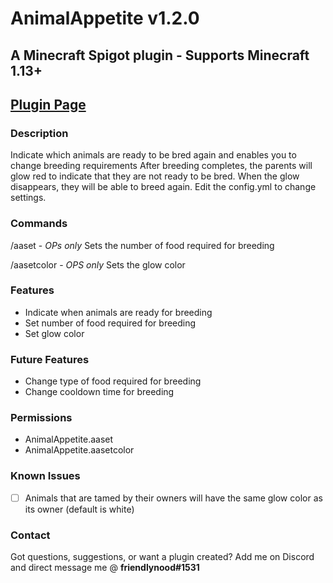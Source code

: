 # AnimalAppetite v1.2.0
## A Minecraft Spigot plugin - Supports Minecraft 1.13+
## [Plugin Page](https://dev.bukkit.org/projects/animal-appetite)

### Description
Indicate which animals are ready to be bred again and enables you to change breeding requirements
After breeding completes, the parents will glow red to indicate that they are not ready to be bred. When the glow disappears, they will be able to breed again. Edit the config.yml to change settings.

### Commands
/aaset - *OPs only* Sets the number of food required for breeding

/aasetcolor - *OPS only* Sets the glow color

### Features
- Indicate when animals are ready for breeding
- Set number of food required for breeding
- Set glow color

### Future Features
- Change type of food required for breeding
- Change cooldown time for breeding

### Permissions
- AnimalAppetite.aaset
- AnimalAppetite.aasetcolor

### Known Issues
- [ ] Animals that are tamed by their owners will have the same glow color as its owner (default is white)

### Contact
Got questions, suggestions, or want a plugin created? Add me on Discord and direct message me @ **friendlynood#1531**
